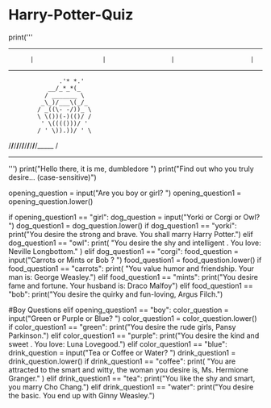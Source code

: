 # Harry-Potter-Quiz

print('''
*******************************************************************************
          |                   |                  |                     |
 ___      ____
                  .'* *.'
               __/_*_*(_
              / _______ \
             _\_)/___\(_/_
            / _((\- -/))_ \
            \ \())(-)(()/ /
             ' \(((()))/ '
            / ' \)).))/ ' \
/______/______/______/______/______/______/______/______/______/______/_____ /
*******************************************************************************
''')
print("Hello there, it is me, dumbledore ")
print("Find out who you truly desire... (case-sensitive)")


opening_question = input("Are you boy or girl? ")
opening_question1 = opening_question.lower()

if opening_question1 == "girl":
    dog_question = input("Yorki or Corgi or Owl? ")
    dog_question1 = dog_question.lower()
    if dog_question1 == "yorki":
        print("You desire the strong and brave. You shall marry Harry Potter.")
    elif dog_question1 == "owl":
        print(
            "You desire the shy and intelligent . You love: Neville Longbottom."
        )
    elif dog_question1 == "corgi":
        food_question = input("Carrots or Mints or Bob ? ")
        food_question1 = food_question.lower()
        if food_question1 == "carrots":
            print(
                "You value humor and friendship. Your man is: George Weasley.")
        elif food_question1 == "mints":
            print("You desire fame and fortune. Your husband is: Draco Malfoy")
        elif food_question1 == "bob":
            print("You desire the quirky and fun-loving, Argus Filch.")

#Boy Questions
elif opening_question1 == "boy":
    color_question = input("Green or Purple or Blue? ")
    color_question1 = color_question.lower()
    if color_question1 == "green":
        print("You desire the rude girls, Pansy Parkinson.")
    elif color_question1 == "purple":
        print("You desire the kind and sweet . You love: Luna Lovegood.")
    elif color_question1 == "blue":
        drink_question = input("Tea or Coffee or Water? ")
        drink_question1 = drink_question.lower()
        if drink_question1 == "coffee":
            print(
                "You are attracted to the smart and witty, the woman you desire is, Ms. Hermione Granger."
            )
        elif drink_question1 == "tea":
            print("You like the shy and smart, you marry Cho Chang.")
        elif drink_question1 == "water":
            print("You desire the basic. You end up with Ginny Weasley.")
